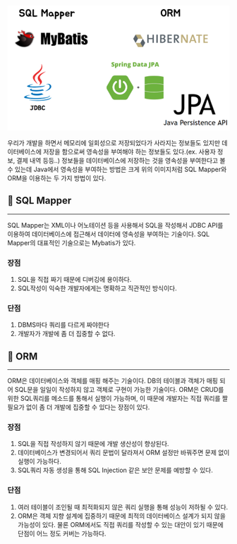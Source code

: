 ![TIL_IMAGE](./image/image.png)

우리가 개발을 하면서 메모리에 일회성으로 저장되었다가 사라지는 정보들도 있지만 데이터베이스에 저장을 함으로써 영속성을 부여해야 하는 정보들도 있다.(ex. 사용자 정보, 결제 내역 등등..)
정보들을 데이터베이스에 저장하는 것을 영속성을 부여한다고 볼 수 있는데 Java에서 영속성을 부여하는 방법은 크게 위의 이미지처럼 SQL Mapper와 ORM을 이용하는 두 가지 방법이 있다.
## 📌 SQL Mapper
---
SQL Mapper는 XML이나 어노테이션 등을 사용해서 SQL을 작성해서 JDBC API를 이용하여 데이터베이스에 접근해서 데이터에 영속성을 부여하는 기술이다. SQL Mapper의 대표적인 기술으로는 Mybatis가 있다.
### 장점
1. SQL을 직접 짜기 때문에 디버깅에 용이하다.
1. SQL작성이 익숙한 개발자에게는 명확하고 직관적인 방식이다.
### 단점
1. DBMS마다 쿼리를 다르게 짜야한다
1. 개발자가 개발에 좀 더 집중할 수 없다.
## 📌 ORM
---
ORM은 데이터베이스와 객체를 매핑 해주는 기술이다. DB의 테이블과 객체가 매핑 되어 SQL문을 일일이 작성하지 않고 객체로 구현이 가능한 기술이다.
ORM은 CRUD를 위한 SQL쿼리를 메소드를 통해서 실행이 가능하며, 이 때문에 개발자는 직접 쿼리를 짤 필요가 없이 좀 더 개발에 집중할 수 있다는 장점이 있다.
### 장점
1. SQL을 직접 작성하지 않기 때문에 개발 생산성이 향상된다.
1. 데이터베이스가 변경되어서 쿼리 문법이 달라져서 ORM 설정만 바꿔주면 문제 없이 실행이 가능하다.
1. SQL쿼리 자동 생성을 통해 SQL Injection 같은 보안 문제를 예방할 수 있다.
### 단점
1. 여러 테이블이 조인될 때 최적화되지 않은 쿼리 실행을 통해 성능이 저하될 수 있다.
1. ORM은 객체 지향 설계에 집중하기 때문에 최적의 데이터베이스 설계가 되지 않을 가능성이 있다.
물론 ORM에서도 직접 쿼리를 작성할 수 있는 대안이 있기 때문에 단점이 어느 정도 커버는 가능하다.

